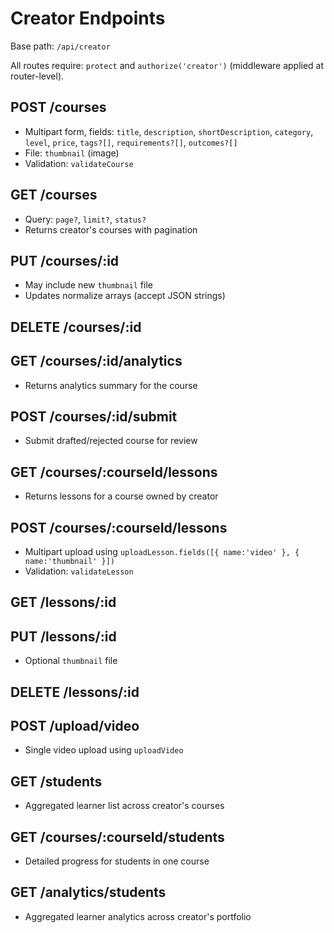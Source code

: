 # Creator Endpoints

Base path: `/api/creator`

All routes require: `protect` and `authorize('creator')` (middleware applied at router-level).

## POST /courses
- Multipart form, fields: `title`, `description`, `shortDescription`, `category`, `level`, `price`, `tags?[]`, `requirements?[]`, `outcomes?[]`
- File: `thumbnail` (image)
- Validation: `validateCourse`

## GET /courses
- Query: `page?`, `limit?`, `status?`
- Returns creator's courses with pagination

## PUT /courses/:id
- May include new `thumbnail` file
- Updates normalize arrays (accept JSON strings)

## DELETE /courses/:id

## GET /courses/:id/analytics
- Returns analytics summary for the course

## POST /courses/:id/submit
- Submit drafted/rejected course for review

## GET /courses/:courseId/lessons
- Returns lessons for a course owned by creator

## POST /courses/:courseId/lessons
- Multipart upload using `uploadLesson.fields([{ name:'video' }, { name:'thumbnail' }])`
- Validation: `validateLesson`

## GET /lessons/:id

## PUT /lessons/:id
- Optional `thumbnail` file

## DELETE /lessons/:id

## POST /upload/video
- Single video upload using `uploadVideo`

## GET /students
- Aggregated learner list across creator's courses

## GET /courses/:courseId/students
- Detailed progress for students in one course

## GET /analytics/students
- Aggregated learner analytics across creator's portfolio

